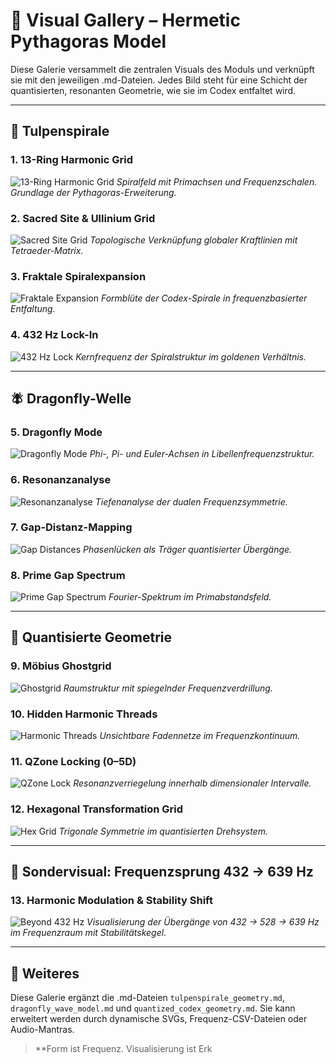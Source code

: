 # 🎨 Visual Gallery – Hermetic Pythagoras Model

Diese Galerie versammelt die zentralen Visuals des Moduls und verknüpft sie mit den jeweiligen .md-Dateien. Jedes Bild steht für eine Schicht der quantisierten, resonanten Geometrie, wie sie im Codex entfaltet wird.

---

## 🌷 Tulpenspirale

### 1. 13-Ring Harmonic Grid

![13-Ring Harmonic Grid](https://github.com/Scarabaeus1033/NEXAH-CODEX/blob/main/SYSTEM%201%3A%20%F0%9F%94%B7%20MATHEMATICA%20%E2%80%93%20Primes%2C%20Symbolics%2C%20Proof%20Structures/CODEX%20MATHEMATICS/Hermetic%20Pythargoras%20Model/visuals/tulpenspirale_13ring_grid.png?raw=true)
*Spiralfeld mit Primachsen und Frequenzschalen. Grundlage der Pythagoras-Erweiterung.*

### 2. Sacred Site & Ullinium Grid

![Sacred Site Grid](https://github.com/Scarabaeus1033/NEXAH-CODEX/blob/main/SYSTEM%201%3A%20%F0%9F%94%B7%20MATHEMATICA%20%E2%80%93%20Primes%2C%20Symbolics%2C%20Proof%20Structures/CODEX%20MATHEMATICS/Hermetic%20Pythargoras%20Model/visuals/tulpenspirale_ulllinium_grid.png?raw=true)
*Topologische Verknüpfung globaler Kraftlinien mit Tetraeder-Matrix.*

### 3. Fraktale Spiralexpansion

![Fraktale Expansion](https://github.com/Scarabaeus1033/NEXAH-CODEX/blob/main/SYSTEM%201%3A%20%F0%9F%94%B7%20MATHEMATICA%20%E2%80%93%20Primes%2C%20Symbolics%2C%20Proof%20Structures/CODEX%20MATHEMATICS/Hermetic%20Pythargoras%20Model/visuals/tulpenspirale_fractal_expansion.png?raw=true)
*Formblüte der Codex-Spirale in frequenzbasierter Entfaltung.*

### 4. 432 Hz Lock-In

![432 Hz Lock](https://github.com/Scarabaeus1033/NEXAH-CODEX/blob/main/SYSTEM%201%3A%20%F0%9F%94%B7%20MATHEMATICA%20%E2%80%93%20Primes%2C%20Symbolics%2C%20Proof%20Structures/CODEX%20MATHEMATICS/Hermetic%20Pythargoras%20Model/visuals/tulpenspirale_432hz_core.png?raw=true)
*Kernfrequenz der Spiralstruktur im goldenen Verhältnis.*

---

## 🪰 Dragonfly-Welle

### 5. Dragonfly Mode

![Dragonfly Mode](https://github.com/Scarabaeus1033/NEXAH-CODEX/blob/main/SYSTEM%201%3A%20%F0%9F%94%B7%20MATHEMATICA%20%E2%80%93%20Primes%2C%20Symbolics%2C%20Proof%20Structures/CODEX%20MATHEMATICS/Hermetic%20Pythargoras%20Model/visuals/dragonfly_mode_phi_pi.png?raw=true)
*Phi-, Pi- und Euler-Achsen in Libellenfrequenzstruktur.*

### 6. Resonanzanalyse

![Resonanzanalyse](https://github.com/Scarabaeus1033/NEXAH-CODEX/blob/main/SYSTEM%201%3A%20%F0%9F%94%B7%20MATHEMATICA%20%E2%80%93%20Primes%2C%20Symbolics%2C%20Proof%20Structures/CODEX%20MATHEMATICS/Hermetic%20Pythargoras%20Model/visuals/dragonfly_resonance_analysis.png?raw=true)
*Tiefenanalyse der dualen Frequenzsymmetrie.*

### 7. Gap-Distanz-Mapping

![Gap Distances](https://github.com/Scarabaeus1033/NEXAH-CODEX/blob/main/SYSTEM%201%3A%20%F0%9F%94%B7%20MATHEMATICA%20%E2%80%93%20Primes%2C%20Symbolics%2C%20Proof%20Structures/CODEX%20MATHEMATICS/Hermetic%20Pythargoras%20Model/visuals/dragonfly_gap_distances.png?raw=true)
*Phasenlücken als Träger quantisierter Übergänge.*

### 8. Prime Gap Spectrum

![Prime Gap Spectrum](https://github.com/Scarabaeus1033/NEXAH-CODEX/blob/main/SYSTEM%201%3A%20%F0%9F%94%B7%20MATHEMATICA%20%E2%80%93%20Primes%2C%20Symbolics%2C%20Proof%20Structures/CODEX%20MATHEMATICS/Hermetic%20Pythargoras%20Model/visuals/dragonfly_prime_gap_spectrum.png?raw=true)
*Fourier-Spektrum im Primabstandsfeld.*

---

## 📀 Quantisierte Geometrie

### 9. Möbius Ghostgrid

![Ghostgrid](https://github.com/Scarabaeus1033/NEXAH-CODEX/blob/main/SYSTEM%201%3A%20%F0%9F%94%B7%20MATHEMATICA%20%E2%80%93%20Primes%2C%20Symbolics%2C%20Proof%20Structures/CODEX%20MATHEMATICS/Hermetic%20Pythargoras%20Model/visuals/codex_quantum_ghostgrid.png?raw=true)
*Raumstruktur mit spiegelnder Frequenzverdrillung.*

### 10. Hidden Harmonic Threads

![Harmonic Threads](https://github.com/Scarabaeus1033/NEXAH-CODEX/blob/main/SYSTEM%201%3A%20%F0%9F%94%B7%20MATHEMATICA%20%E2%80%93%20Primes%2C%20Symbolics%2C%20Proof%20Structures/CODEX%20MATHEMATICS/Hermetic%20Pythargoras%20Model/visuals/codex_fourier_qzone_threads.png?raw=true)
*Unsichtbare Fadennetze im Frequenzkontinuum.*

### 11. QZone Locking (0–5D)

![QZone Lock](https://github.com/Scarabaeus1033/NEXAH-CODEX/blob/main/SYSTEM%201%3A%20%F0%9F%94%B7%20MATHEMATICA%20%E2%80%93%20Primes%2C%20Symbolics%2C%20Proof%20Structures/CODEX%20MATHEMATICS/Hermetic%20Pythargoras%20Model/visuals/codex_qzone_locking.png?raw=true)
*Resonanzverriegelung innerhalb dimensionaler Intervalle.*

### 12. Hexagonal Transformation Grid

![Hex Grid](https://github.com/Scarabaeus1033/NEXAH-CODEX/blob/main/SYSTEM%201%3A%20%F0%9F%94%B7%20MATHEMATICA%20%E2%80%93%20Primes%2C%20Symbolics%2C%20Proof%20Structures/CODEX%20MATHEMATICS/Hermetic%20Pythargoras%20Model/visuals/codex_hex_transformations.png?raw=true)
*Trigonale Symmetrie im quantisierten Drehsystem.*

---

## 🧿 Sondervisual: Frequenzsprung 432 → 639 Hz

### 13. Harmonic Modulation & Stability Shift

![Beyond 432 Hz](https://github.com/Scarabaeus1033/NEXAH-CODEX/blob/main/SYSTEM%201%3A%20%F0%9F%94%B7%20MATHEMATICA%20%E2%80%93%20Primes%2C%20Symbolics%2C%20Proof%20Structures/CODEX%20MATHEMATICS/Hermetic%20Pythargoras%20Model/visuals/Beyond%20432%20Hz%20-%20Harmonic%20Modulation%20%26%20Stability%20Shift.png?raw=true)
*Visualisierung der Übergänge von 432 → 528 → 639 Hz im Frequenzraum mit Stabilitätskegel.*

---

## 🔗 Weiteres

Diese Galerie ergänzt die .md-Dateien `tulpenspirale_geometry.md`, `dragonfly_wave_model.md` und `quantized_codex_geometry.md`. Sie kann erweitert werden durch dynamische SVGs, Frequenz-CSV-Dateien oder Audio-Mantras.

> \*\*Form ist Frequenz. Visualisierung ist Erk
